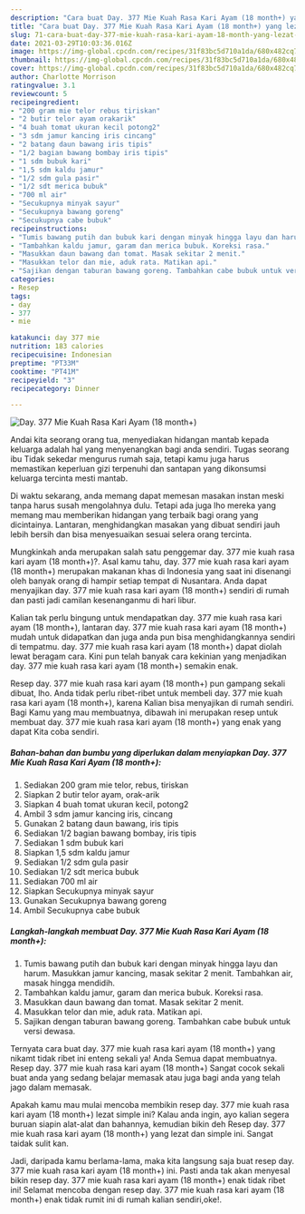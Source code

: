 ```yaml
---
description: "Cara buat Day. 377 Mie Kuah Rasa Kari Ayam (18 month+) yang lezat Untuk Jualan"
title: "Cara buat Day. 377 Mie Kuah Rasa Kari Ayam (18 month+) yang lezat Untuk Jualan"
slug: 71-cara-buat-day-377-mie-kuah-rasa-kari-ayam-18-month-yang-lezat-untuk-jualan
date: 2021-03-29T10:03:36.016Z
image: https://img-global.cpcdn.com/recipes/31f83bc5d710a1da/680x482cq70/day-377-mie-kuah-rasa-kari-ayam-18-month-foto-resep-utama.jpg
thumbnail: https://img-global.cpcdn.com/recipes/31f83bc5d710a1da/680x482cq70/day-377-mie-kuah-rasa-kari-ayam-18-month-foto-resep-utama.jpg
cover: https://img-global.cpcdn.com/recipes/31f83bc5d710a1da/680x482cq70/day-377-mie-kuah-rasa-kari-ayam-18-month-foto-resep-utama.jpg
author: Charlotte Morrison
ratingvalue: 3.1
reviewcount: 5
recipeingredient:
- "200 gram mie telor rebus tiriskan"
- "2 butir telor ayam orakarik"
- "4 buah tomat ukuran kecil potong2"
- "3 sdm jamur kancing iris cincang"
- "2 batang daun bawang iris tipis"
- "1/2 bagian bawang bombay iris tipis"
- "1 sdm bubuk kari"
- "1,5 sdm kaldu jamur"
- "1/2 sdm gula pasir"
- "1/2 sdt merica bubuk"
- "700 ml air"
- "Secukupnya minyak sayur"
- "Secukupnya bawang goreng"
- "Secukupnya cabe bubuk"
recipeinstructions:
- "Tumis bawang putih dan bubuk kari dengan minyak hingga layu dan harum. Masukkan jamur kancing, masak sekitar 2 menit. Tambahkan air, masak hingga mendidih."
- "Tambahkan kaldu jamur, garam dan merica bubuk. Koreksi rasa."
- "Masukkan daun bawang dan tomat. Masak sekitar 2 menit."
- "Masukkan telor dan mie, aduk rata. Matikan api."
- "Sajikan dengan taburan bawang goreng. Tambahkan cabe bubuk untuk versi dewasa."
categories:
- Resep
tags:
- day
- 377
- mie

katakunci: day 377 mie 
nutrition: 183 calories
recipecuisine: Indonesian
preptime: "PT33M"
cooktime: "PT41M"
recipeyield: "3"
recipecategory: Dinner

---
```



![Day. 377 Mie Kuah Rasa Kari Ayam (18 month+)](https://img-global.cpcdn.com/recipes/31f83bc5d710a1da/680x482cq70/day-377-mie-kuah-rasa-kari-ayam-18-month-foto-resep-utama.jpg)

Andai kita seorang orang tua, menyediakan hidangan mantab kepada keluarga adalah hal yang menyenangkan bagi anda sendiri. Tugas seorang ibu Tidak sekedar mengurus rumah saja, tetapi kamu juga harus memastikan keperluan gizi terpenuhi dan santapan yang dikonsumsi keluarga tercinta mesti mantab.

Di waktu  sekarang, anda memang dapat memesan masakan instan meski tanpa harus susah mengolahnya dulu. Tetapi ada juga lho mereka yang memang mau memberikan hidangan yang terbaik bagi orang yang dicintainya. Lantaran, menghidangkan masakan yang dibuat sendiri jauh lebih bersih dan bisa menyesuaikan sesuai selera orang tercinta. 



Mungkinkah anda merupakan salah satu penggemar day. 377 mie kuah rasa kari ayam (18 month+)?. Asal kamu tahu, day. 377 mie kuah rasa kari ayam (18 month+) merupakan makanan khas di Indonesia yang saat ini disenangi oleh banyak orang di hampir setiap tempat di Nusantara. Anda dapat menyajikan day. 377 mie kuah rasa kari ayam (18 month+) sendiri di rumah dan pasti jadi camilan kesenanganmu di hari libur.

Kalian tak perlu bingung untuk mendapatkan day. 377 mie kuah rasa kari ayam (18 month+), lantaran day. 377 mie kuah rasa kari ayam (18 month+) mudah untuk didapatkan dan juga anda pun bisa menghidangkannya sendiri di tempatmu. day. 377 mie kuah rasa kari ayam (18 month+) dapat diolah lewat beragam cara. Kini pun telah banyak cara kekinian yang menjadikan day. 377 mie kuah rasa kari ayam (18 month+) semakin enak.

Resep day. 377 mie kuah rasa kari ayam (18 month+) pun gampang sekali dibuat, lho. Anda tidak perlu ribet-ribet untuk membeli day. 377 mie kuah rasa kari ayam (18 month+), karena Kalian bisa menyajikan di rumah sendiri. Bagi Kamu yang mau membuatnya, dibawah ini merupakan resep untuk membuat day. 377 mie kuah rasa kari ayam (18 month+) yang enak yang dapat Kita coba sendiri.

<!--inarticleads1-->

##### Bahan-bahan dan bumbu yang diperlukan dalam menyiapkan Day. 377 Mie Kuah Rasa Kari Ayam (18 month+):

1. Sediakan 200 gram mie telor, rebus, tiriskan
1. Siapkan 2 butir telor ayam, orak-arik
1. Siapkan 4 buah tomat ukuran kecil, potong2
1. Ambil 3 sdm jamur kancing iris, cincang
1. Gunakan 2 batang daun bawang, iris tipis
1. Sediakan 1/2 bagian bawang bombay, iris tipis
1. Sediakan 1 sdm bubuk kari
1. Siapkan 1,5 sdm kaldu jamur
1. Sediakan 1/2 sdm gula pasir
1. Sediakan 1/2 sdt merica bubuk
1. Sediakan 700 ml air
1. Siapkan Secukupnya minyak sayur
1. Gunakan Secukupnya bawang goreng
1. Ambil Secukupnya cabe bubuk




<!--inarticleads2-->

##### Langkah-langkah membuat Day. 377 Mie Kuah Rasa Kari Ayam (18 month+):

1. Tumis bawang putih dan bubuk kari dengan minyak hingga layu dan harum. Masukkan jamur kancing, masak sekitar 2 menit. Tambahkan air, masak hingga mendidih.
1. Tambahkan kaldu jamur, garam dan merica bubuk. Koreksi rasa.
1. Masukkan daun bawang dan tomat. Masak sekitar 2 menit.
1. Masukkan telor dan mie, aduk rata. Matikan api.
1. Sajikan dengan taburan bawang goreng. Tambahkan cabe bubuk untuk versi dewasa.




Ternyata cara buat day. 377 mie kuah rasa kari ayam (18 month+) yang nikamt tidak ribet ini enteng sekali ya! Anda Semua dapat membuatnya. Resep day. 377 mie kuah rasa kari ayam (18 month+) Sangat cocok sekali buat anda yang sedang belajar memasak atau juga bagi anda yang telah jago dalam memasak.

Apakah kamu mau mulai mencoba membikin resep day. 377 mie kuah rasa kari ayam (18 month+) lezat simple ini? Kalau anda ingin, ayo kalian segera buruan siapin alat-alat dan bahannya, kemudian bikin deh Resep day. 377 mie kuah rasa kari ayam (18 month+) yang lezat dan simple ini. Sangat taidak sulit kan. 

Jadi, daripada kamu berlama-lama, maka kita langsung saja buat resep day. 377 mie kuah rasa kari ayam (18 month+) ini. Pasti anda tak akan menyesal bikin resep day. 377 mie kuah rasa kari ayam (18 month+) enak tidak ribet ini! Selamat mencoba dengan resep day. 377 mie kuah rasa kari ayam (18 month+) enak tidak rumit ini di rumah kalian sendiri,oke!.

